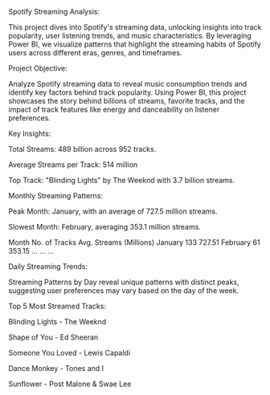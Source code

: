 Spotify Streaming Analysis:

This project dives into Spotify's streaming data, unlocking insights into track popularity, user listening trends, 
and music characteristics. By leveraging Power BI, we visualize patterns that highlight the streaming
habits of Spotify users across different eras, genres, and timeframes.

Project Objective:

Analyze Spotify streaming data to reveal music consumption trends and identify key factors behind track popularity.
Using Power BI, this project showcases the story behind billions of streams, favorite tracks,
and the impact of track features like energy and danceability on listener preferences.

Key Insights:

Total Streams: 489 billion across 952 tracks.

Average Streams per Track: 514 million

Top Track: "Blinding Lights" by The Weeknd with 3.7 billion streams.

Monthly Streaming Patterns:

Peak Month: January, with an average of 727.5 million streams.

Slowest Month: February, averaging 353.1 million streams.

Month	No. of Tracks	Avg. Streams (Millions)
January	133	727.51
February	61	353.15
...	...	...

Daily Streaming Trends:

Streaming Patterns by Day reveal unique patterns with distinct peaks, 
suggesting user preferences may vary based on the day of the week.

Top 5 Most Streamed Tracks:

Blinding Lights - The Weeknd

Shape of You - Ed Sheeran

Someone You Loved - Lewis Capaldi

Dance Monkey - Tones and I

Sunflower - Post Malone & Swae Lee






